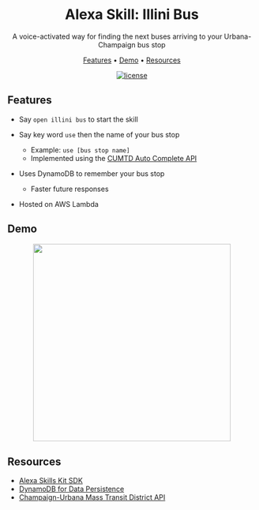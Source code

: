 
<h1 align="center">Alexa Skill: Illini Bus</h1>
<p align="center"> A voice-activated way for finding the next buses arriving to your Urbana-Champaign bus stop </p>

<p align="center">
  <a href="#features">Features</a> •
  <a href="#demo">Demo</a> •
   <a href="#resources">Resources</a>
</p>

<div align="center">

<!-- <br> -->

[![license](https://img.shields.io/github/license/dec0dOS/amazing-github-template.svg?style=flat-square)](LICENSE)

</div>

## Features

- Say `open illini bus` to start the skill

- Say key word `use` then the name of your bus stop
    - Example: `use [bus stop name]`
    - Implemented using the [CUMTD Auto Complete API](https://developer.cumtd.com/documentation/autocomplete/v1.0.0/stop/)

- Uses DynamoDB to remember your bus stop
    - Faster future responses

- Hosted on AWS Lambda


## Demo
<p align="center"><img src="https://github.com/3sannasia/Alexa-Illini-Bus/assets/54860072/c8548a84-b6af-457e-a523-6ef491f5e0a7"width="400" /></p>



## Resources
- [Alexa Skills Kit SDK](https://developer.amazon.com/en-US/docs/alexa/alexa-skills-kit-sdk-for-python/overview.html)
- [DynamoDB for Data Persistence](https://developer.amazon.com/en-US/docs/alexa/hosted-skills/alexa-hosted-skills-session-persistence.html)
- [Champaign-Urbana Mass Transit District API](https://developer.cumtd.com)


